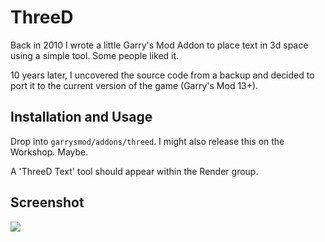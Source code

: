ThreeD
======

Back in 2010 I wrote a little Garry's Mod Addon to place text in 3d space using a simple tool. Some people liked it.

10 years later, I uncovered the source code from a backup and decided to port it to the current version of the game (Garry's Mod 13+).

Installation and Usage
----------------------

Drop into `garrysmod/addons/threed`. I might also release this on the Workshop. Maybe.

A 'ThreeD Text' tool should appear within the Render group.

Screenshot
----------

![](https://q3k.org/u/9b7c92104f0e4741c1b24ae2467f9a5dcf318bc863d7690ba18b967d44e7333f.png)
